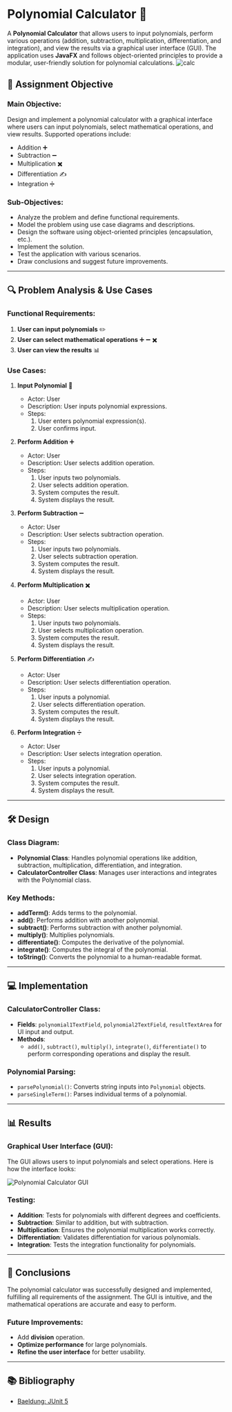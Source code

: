 # Polynomial Calculator 🧮

A **Polynomial Calculator** that allows users to input polynomials, perform various operations (addition, subtraction, multiplication, differentiation, and integration), and view the results via a graphical user interface (GUI). The application uses **JavaFX** and follows object-oriented principles to provide a modular, user-friendly solution for polynomial calculations.
![calc](https://github.com/user-attachments/assets/67467ff8-67ee-4343-8ca1-c6af2c11c277)

## 🎯 Assignment Objective

### Main Objective:
Design and implement a polynomial calculator with a graphical interface where users can input polynomials, select mathematical operations, and view results. Supported operations include:
- Addition ➕
- Subtraction ➖
- Multiplication ✖️
- Differentiation ✍️
- Integration ➗

### Sub-Objectives:
- Analyze the problem and define functional requirements.
- Model the problem using use case diagrams and descriptions.
- Design the software using object-oriented principles (encapsulation, etc.).
- Implement the solution.
- Test the application with various scenarios.
- Draw conclusions and suggest future improvements.

---

## 🔍 Problem Analysis & Use Cases

### Functional Requirements:
1. **User can input polynomials** ✏️
2. **User can select mathematical operations** ➕ ➖ ✖️
3. **User can view the results** 📊

### Use Cases:
1. **Input Polynomial** 📝
   - Actor: User
   - Description: User inputs polynomial expressions.
   - Steps:
     1. User enters polynomial expression(s).
     2. User confirms input.

2. **Perform Addition** ➕
   - Actor: User
   - Description: User selects addition operation.
   - Steps:
     1. User inputs two polynomials.
     2. User selects addition operation.
     3. System computes the result.
     4. System displays the result.

3. **Perform Subtraction** ➖
   - Actor: User
   - Description: User selects subtraction operation.
   - Steps:
     1. User inputs two polynomials.
     2. User selects subtraction operation.
     3. System computes the result.
     4. System displays the result.

4. **Perform Multiplication** ✖️
   - Actor: User
   - Description: User selects multiplication operation.
   - Steps:
     1. User inputs two polynomials.
     2. User selects multiplication operation.
     3. System computes the result.
     4. System displays the result.

5. **Perform Differentiation** ✍️
   - Actor: User
   - Description: User selects differentiation operation.
   - Steps:
     1. User inputs a polynomial.
     2. User selects differentiation operation.
     3. System computes the result.
     4. System displays the result.

6. **Perform Integration** ➗
   - Actor: User
   - Description: User selects integration operation.
   - Steps:
     1. User inputs a polynomial.
     2. User selects integration operation.
     3. System computes the result.
     4. System displays the result.

---

## 🛠️ Design

### Class Diagram:
- **Polynomial Class**: Handles polynomial operations like addition, subtraction, multiplication, differentiation, and integration.
- **CalculatorController Class**: Manages user interactions and integrates with the Polynomial class.

### Key Methods:
- **addTerm()**: Adds terms to the polynomial.
- **add()**: Performs addition with another polynomial.
- **subtract()**: Performs subtraction with another polynomial.
- **multiply()**: Multiplies polynomials.
- **differentiate()**: Computes the derivative of the polynomial.
- **integrate()**: Computes the integral of the polynomial.
- **toString()**: Converts the polynomial to a human-readable format.

---

## 💻 Implementation

### **CalculatorController Class**:
- **Fields**: `polynomial1TextField`, `polynomial2TextField`, `resultTextArea` for UI input and output.
- **Methods**:
  - `add()`, `subtract()`, `multiply()`, `integrate()`, `differentiate()` to perform corresponding operations and display the result.

### **Polynomial Parsing**:
- `parsePolynomial()`: Converts string inputs into `Polynomial` objects.
- `parseSingleTerm()`: Parses individual terms of a polynomial.

---

## 📊 Results

### Graphical User Interface (GUI):

The GUI allows users to input polynomials and select operations. Here is how the interface looks:

![Polynomial Calculator GUI](your-image-path.png)

### Testing:

- **Addition**: Tests for polynomials with different degrees and coefficients.
- **Subtraction**: Similar to addition, but with subtraction.
- **Multiplication**: Ensures the polynomial multiplication works correctly.
- **Differentiation**: Validates differentiation for various polynomials.
- **Integration**: Tests the integration functionality for polynomials.

---

## 📝 Conclusions

The polynomial calculator was successfully designed and implemented, fulfilling all requirements of the assignment. The GUI is intuitive, and the mathematical operations are accurate and easy to perform.

### Future Improvements:
- Add **division** operation.
- **Optimize performance** for large polynomials.
- **Refine the user interface** for better usability.

---

## 📚 Bibliography

- [Baeldung: JUnit 5](https://www.baeldung.com/junit-5)
